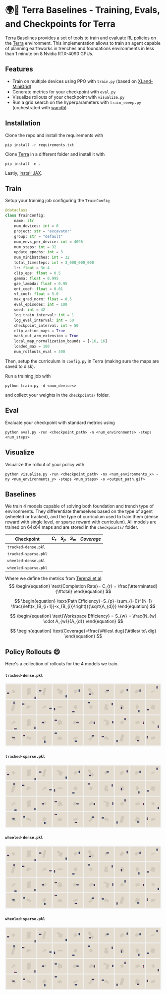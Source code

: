 # 🌍🚀 Terra Baselines - Training, Evals, and Checkpoints for Terra
Terra Baselines provides a set of tools to train and evaluate RL policies on the [Terra](https://github.com/leggedrobotics/Terra) environment. This implementation allows to train an agent capable of planning earthworks in trenches and foundations environments in less than 1 minute on 8 Nvidia RTX-4090 GPUs.

## Features
- Train on multiple devices using PPO with `train.py` (based on [XLand-MiniGrid](https://github.com/corl-team/xland-minigrid))
- Generate metrics for your checkpoint with `eval.py`
- Visualize rollouts of your checkpoint with `visualize.py`
- Run a grid search on the hyperparameters with `train_sweep.py` (orchestrated with [wandb](https://wandb.ai/))

## Installation
Clone the repo and install the requirements with
```
pip install -r requirements.txt
```

Clone [Terra](https://github.com/leggedrobotics/Terra) in a different folder and install it with
```
pip install -e .
```

Lastly, [install JAX](https://jax.readthedocs.io/en/latest/installation.html).

## Train
Setup your training job configuring the `TrainConfig`
``` python
@dataclass
class TrainConfig:
    name: str
    num_devices: int = 0
    project: str = "excavator"
    group: str = "default"
    num_envs_per_device: int = 4096
    num_steps: int = 32
    update_epochs: int = 3
    num_minibatches: int = 32
    total_timesteps: int = 3_000_000_000
    lr: float = 3e-4
    clip_eps: float = 0.5
    gamma: float = 0.995
    gae_lambda: float = 0.95
    ent_coef: float = 0.01
    vf_coef: float = 5.0
    max_grad_norm: float = 0.5
    eval_episodes: int = 100
    seed: int = 42
    log_train_interval: int = 1
    log_eval_interval: int = 50
    checkpoint_interval: int = 50
    clip_action_maps = True
    mask_out_arm_extension = True
    local_map_normalization_bounds = [-16, 16]
    loaded_max = 100
    num_rollouts_eval = 300
```
Then, setup the curriculum in `config.py` in Terra (making sure the maps are saved to disk).

Run a training job with
```
python train.py -d <num_devices>
```
and collect your weights in the `checkpoints/` folder.

## Eval
Evaluate your checkpoint with standard metrics using
```
python eval.py -run <checkpoint_path> -n <num_environments> -steps <num_steps>
```

## Visualize
Visualize the rollout of your policy with
```
python visualize.py -run <checkpoint_path> -nx <num_environments_x> -ny <num_environments_y> -steps <num_steps> -o <output_path.gif>
```

## Baselines
We train 4 models capable of solving both foundation and trench type of environments. They differentiate themselves based on the type of agent (wheeled or tracked), and the type of curriculum used to train them (dense reward with single level, or sparse reward with curriculum). All models are trained on 64x64 maps and are stored in the `checkpoints/` folder.

| Checkpoint           | $C_r$ | $S_p$ | $S_w$ | $Coverage$ |
|----------------------|-------|-------|-------|------------|
| `tracked-dense.pkl`  |       |       |       |            |
| `tracked-sparse.pkl` |       |       |       |            |
| `wheeled-dense.pkl`  |       |       |       |            |
| `wheeled-sparse.pkl` |       |       |       |            |

Where we define the metrics from [Terenzi et al](https://arxiv.org/abs/2308.11478):
$$
\begin{equation}
    \text{Completion Rate}= C_{r} = \frac{\#terminated}{\#total}
\end{equation}
$$

$$
\begin{equation}
    \text{Path Efficiency}=S_{p}=\sum_{i=0}^{N-1} \frac{\left(x_{B_{i+1}}-x_{B_{i}}\right)}{\sqrt{A_{d}}}    
\end{equation}
$$

$$
\begin{equation}
    \text{Workspace Efficiency} = S_{w} = \frac{N_{w} \cdot A_{w}}{A_{d}}    
\end{equation}
$$

$$
\begin{equation}
    \text{Coverage}=\frac{\#tiles\ dug}{\#tiles\ to\ dig}    
\end{equation}
$$

## Policy Rollouts 😄
Here's a collection of rollouts for the 4 models we train.
####  `tracked-dense.pkl`
![img](assets/overview.gif)
#### `tracked-sparse.pkl`
![img](assets/overview.gif)
#### `wheeled-dense.pkl`
![img](assets/overview.gif)
#### `wheeled-sparse.pkl`
![img](assets/overview.gif)
